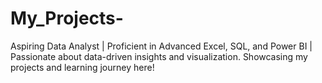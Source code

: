 # My_Projects-
Aspiring Data Analyst | Proficient in Advanced Excel, SQL, and Power BI | Passionate about data-driven insights and visualization. Showcasing my projects and learning journey here!
